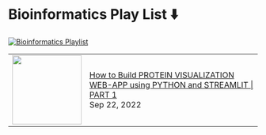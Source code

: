 # Bioinformatics Play List ⬇️
[![Bioinformatics Playlist](https://github.com/avrabyt/YouTube-Tutorials/actions/workflows/bioinfo-workflow.yml/badge.svg?branch=main)](https://github.com/avrabyt/YouTube-Tutorials/actions/workflows/bioinfo-workflow.yml)

<!-- Bioinformatics:START --><table><tr><td><a href="https://www.youtube.com/watch?v=jUh923Z4fuk"><img width="140px" src="https://i.ytimg.com/vi/jUh923Z4fuk/mqdefault.jpg"></a></td>
<td><a href="https://www.youtube.com/watch?v=jUh923Z4fuk">How to Build PROTEIN VISUALIZATION WEB-APP using PYTHON and STREAMLIT | PART 1</a><br/>Sep 22, 2022</td></tr></table>
<!-- Bioinformatics:END -->
